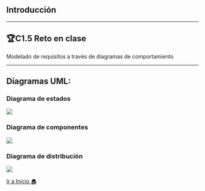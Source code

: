
## Introducción
---
## 🏆C1.5 Reto en clase
Modelado de requisitos a través de diagramas de comportamiento

----

## Diagramas UML:

### **Diagrama de estados**
![](DiagramaEstados.png)

### **Diagrama de componentes**
![](DiagramaComponentes.png)

### **Diagrama de distribución**
![](DiagramaDistribucion.png)

[Ir a Inicio 🏠](https://github.com/ZazuetaDiana/Analisis-Avanzado-de-Software.)
